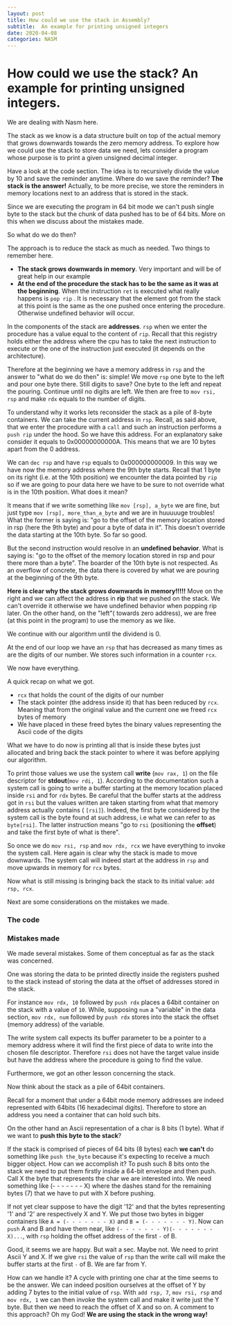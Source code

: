 ```yaml
---
layout: post
title: How could we use the stack in Assembly?
subtitle:  An example for printing unsigned integers
date: 2020-04-08
categories: NASM
---
```


# How could we use the stack? An example for printing unsigned integers.

We are dealing with Nasm here.

The stack as we know is a data structure built on top of the actual memory that grows downwards towards the zero memory address.
To explore how we could use the stack to store data we need, lets consider a program whose purpose is to print a given unsigned decimal integer.

Have a look at the code section. The idea is to recursively divide the value by 10 and save the reminder anytime. Where do we save the reminder? **The stack is the answer!** Actually, to be more precise, we store the reminders in memory locations next to an address that is stored in the stack.

Since we are executing the program in 64 bit mode we can't push single byte to the stack but the chunk of data pushed has to be of 64 bits. More on this when we discuss about the mistakes made.

So what do we do then?

 The approach is to reduce the stack as much as needed. Two things to remember here.


 - **The stack grows downwards in memory**. Very important and will be of great help in our example
 - **At the end of the procedure the stack has to be the same as it was at the beginning**. When the instruction `ret` is executed what really happens is `pop rip` . It is necessary that the element got from the stack at this point is the same as the one pushed once entering the procedure. Otherwise undefined behavior will occur.

In the components of the stack are **addresses**. `rsp` when we enter the procedure has a value equal to the content of `rip`. Recall that this registry holds either the address where the cpu has to take the next instruction to execute or the one of the instruction just executed (it depends on the architecture).

Therefore at the beginning we have a memory address in `rsp` and the answer to "what do we do then" is: simple! We move `rsp` one byte to the left and pour one byte there. Still digits to save? One byte to the left and repeat the pouring. Continue until no digits are left. We then are free to `mov rsi, rsp` and make `rdx` equals to the number of digits.

To understand why it works lets reconsider the stack as a pile of 8-byte containers. We can take the current address in `rsp`. Recall, as said above, that we enter the procedure with a `call` and such an instruction performs a `push rip` under the hood. So we have this address. For an explanatory sake consider it equals to 0x00000000000A. This means that we are 10 bytes apart from the 0 address.

We can `dec rsp` and have `rsp` equals to 0x000000000009. In this way we have now the memory address where the 9th byte starts. Recall that 1 byte on its right (i.e. at the 10th position) we encounter the data pointed by `rip` so if we are going to pour data here we have to be sure to not override what is in the 10th position. What does it mean?

It means that if we write something like `mov [rsp], a_byte` we are fine, but just type `mov [rsp], more_than_a_byte` and we are in huuuuuge troubles! What the former is saying is: "go to the offset of the memory location stored in rsp (here the 9th byte) and pour a byte of data in it". This doesn't override the data starting at the 10th byte. So far so good.

But the second instruction would resolve in an **undefined behavior**. What is saying is: "go to the offset of the memory location stored in rsp and pour there more than a byte". The boarder of the 10th byte is not respected. As an overflow of concrete, the data there is covered by what we are pouring at the beginning of the 9th byte.

**Here is clear why the stack grows downwards in memory!!!!!** Move on the right and we can affect the address in **rip** that we pushed on the stack. We can't override it otherwise we have undefined behavior when popping rip later. On the other hand, on the "left"( towards zero address), we are free (at this point in the program) to use the memory as we like.

We continue with our algorithm until the dividend is 0.    

At the end of our loop we have an `rsp` that has decreased as many times as are the digits of our number. We stores such information in a counter `rcx`.

We now have everything.

A quick recap on what we got.

 - `rcx` that holds the count of the digits of our number
 - The stack pointer (the address inside it) that has been reduced by `rcx`. Meaning that from the original value and the current one we freed `rcx` bytes of memory
 - We have placed in these freed bytes the binary values representing the Ascii code of the digits    

What we have to do now is printing all that is inside these bytes just allocated and bring back the stack pointer to where it was before applying our algorithm.

To print those values we use the system call **write** (`mov rax, 1`) on the file descriptor for **stdout**(`mov rdi, 1`). According to the documentation such a system call is going to write a buffer starting at the memory location placed inside `rsi` and for `rdx` bytes. Be careful that the buffer starts at the address got in `rsi` but the values written are taken starting from what that memory address actually contains ( `[rsi]`).  Indeed, the first byte considered by the system call is the byte found at such address, i.e what we can refer to as `byte[rsi]`. The latter instruction means "go to `rsi` (positioning the **offset**) and take the first byte of what is there".

So once we do `mov rsi, rsp` and `mov rdx, rcx` we have everything to invoke the system call. Here again is clear why the stack is made to move downwards. The system call will indeed start at the address in `rsp` and move upwards in memory for `rcx` bytes.

Now what is still missing is bringing back the stack to its initial value: `add rsp, rcx`.

Next are some considerations on the mistakes we made.

### The code

<script src="https://gist.github.com/gr0uch0dev/268f650342c427966ecf08281f902305.js"></script>

### Mistakes made

We made several mistakes. Some of them conceptual as far as the stack was concerned.

One was storing the data to be printed directly inside the registers pushed to the stack instead of storing the data at the offset of addresses stored in the stack.

For instance `mov rdx, 10` followed by `push rdx` places a 64bit container on the stack with a value of `10`. While, supposing `num` a "variable" in the data section,  `mov rdx, num` followed by `push rdx` stores into the stack the offset (memory address) of the variable.

The write system call expects its buffer parameter to be a pointer to a memory address where it will find the first piece of data to write into the chosen file descriptor. Therefore `rsi` does not have the target value inside but have the address where the procedure is going to find the value.

Furthermore, we got an other lesson concerning the stack.

Now think about the stack as a pile of 64bit containers.

Recall for a moment that under a 64bit mode memory addresses are indeed represented with 64bits (16 hexadecimal digits).
Therefore to store an address you need a container that can hold such bits.

On the other hand an Ascii representation of a char is 8 bits (1 byte). What if we want to **push this byte to the stack**?

If the stack is comprised of pieces of 64 bits (8 bytes) each **we can't** do something like `push the_byte` because it's expecting to receive a much bigger object. How can we accomplish it? To push such 8 bits onto the stack we need to put them firstly inside a 64-bit envelope and then push. Call X the byte that represents the char we are interested into. We need something like (- - - - - - - X) where the dashes stand for the remaining bytes (7) that we have to put with X before pushing.

If not yet clear suppose to have the digit '12' and that the bytes representing '1' and '2' are respectively X and Y. We put those two bytes in bigger containers like `A = (- - - - - - - X)`  and `B = (- - - - - - - Y)`. Now can `push` A and B and have them near, like  `(- - - - - - - Y)(- - - - - - - X)...`, with `rsp` holding the offset address of the first `-` of B.

Good, it seems we are happy. But wait a sec. Maybe not. We need to print Ascii Y and X. If we give `rsi` the value of `rsp` than the write call will make the buffer starts at the first `-` of B. We are far from Y.

How can we handle it? A cycle with printing one char at the time seems to be the answer. We can indeed position ourselves at the offset of Y by adding 7 bytes to the initial value of `rsp`. With `add rsp, 7`,  `mov rsi, rsp` and `mov rdx, 1` we can then invoke the system call and make it write just the Y byte. But then we need to reach the offset of X and so on.
A comment to this approach? Oh my God! **We are using the stack in the wrong way!**
